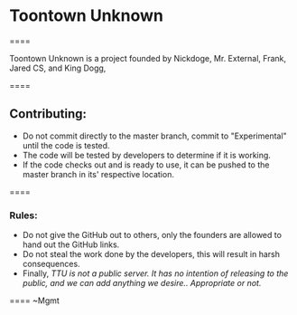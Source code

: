# Toontown Unknown
====

Toontown Unknown is a project founded by Nickdoge, Mr. External, Frank, Jared CS, and King Dogg, 

====
## Contributing: 

- Do not commit directly to the master branch, commit to "Experimental" until the code is tested. 
- The code will be tested by developers to determine if it is working. 
- If the code checks out and is ready to use, it can be pushed to the master branch in its' respective location. 

====
### Rules: 

- Do not give the GitHub out to others, only the founders are allowed to hand out the GitHub links. 
- Do not steal the work done by the developers, this will result in harsh consequences. 
- Finally, *TTU is not a public server. It has no intention of releasing to the public, and we can add anything we desire.. Appropriate or not.* 

====
~Mgmt
